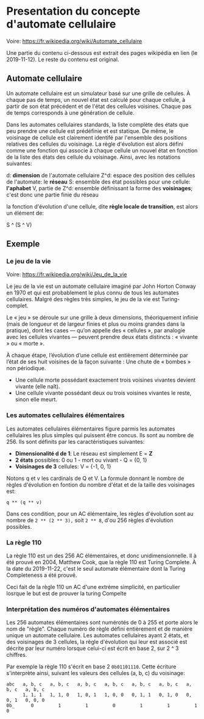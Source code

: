 # Presentation du concepte d'automate cellulaire

Voire:
https://fr.wikipedia.org/wiki/Automate_cellulaire

Une partie du contenu ci-dessous est extrait des pages wikipédia en lien (le 2019-11-12). Le reste du contenu est original.

## Automate cellulaire

Un automate cellulaire est un simulateur basé sur une grille de cellules. À chaque pas de temps, un nouvel état est calculé pour chaque cellule, à partir de son état précédent et de l'état des cellules voisines. Chaque pas de temps corresponds à une génération de cellule.

Dans les automates cellulaires standards, la liste complète des états que peu prendre une cellule est prédéfinie et est statique. De même, le voisinage de cellule est clairement identifé par l'ensemble des positions relatives des cellules du voisinage. La règle d'évolution est alors défini comme une fonction qui associe à chaque cellule un nouvel état en fonction de la liste des états des cellule du voisinage. Ainsi, avec les notations suivantes:

d: **dimension** de l'automate cellulaire
Z^d: espace des position des cellules de l'automate: le **réseau**
S: ensemble des état possibles pour une cellule: **l'aphabet**
V, partie de Z^d: ensemble définissant la forme des **voisinages**; c'est donc une partie finie du réseau

la fonction d'évolution d'une cellule, dite **règle locale de transition**, est alors un élément de:

S ^ (S ^ V)

## Exemple

### Le jeu de la vie

Voire:
https://fr.wikipedia.org/wiki/Jeu_de_la_vie

Le jeu de la vie est un automate cellulaire imaginé par John Horton Conway en 1970 et qui est probablement le plus connu de tous les automates cellulaires. Malgré des règles très simples, le jeu de la vie est Turing-complet.

Le « jeu » se déroule sur une grille à deux dimensions, théoriquement infinie (mais de longueur et de largeur finies et plus ou moins grandes dans la pratique), dont les cases — qu’on appelle des « cellules », par analogie avec les cellules vivantes — peuvent prendre deux états distincts : « vivante » ou « morte ».

À chaque étape, l’évolution d’une cellule est entièrement déterminée par l’état de ses huit voisines de la façon suivante :
Une chute de « bombes » non périodique.

- Une cellule morte possédant exactement trois voisines vivantes devient vivante (elle naît).
- Une cellule vivante possédant deux ou trois voisines vivantes le reste, sinon elle meurt.

### Les automates cellulaires élémentaires

Les automates cellulaires élémentaires figure parmis les automates cellulaires les plus simples qui puissent être concus. Ils sont au nombre de 256. Ils sont définits par les caractéristiques suivantes:

- **Dimensionalité d de 1**: Le réseau est simplement E = **Z**
- **2 états** possibles: 0 ou 1 - mort ou vivant - Q = {0, 1}
- **Voisinages de 3** cellules: V = {-1, 0, 1}

Notons q et v les cardinals de Q et V. La formule donnant le nombre de règles d'évolution en fontion du nombre d'état et de la taille des voisinages est:

`q ** (q ** v)`

Dans ces condition, pour un AC élémentaire, les règles d'évolution sont au nombre de `2 ** (2 ** 3),` soit `2 ** 8`, d'ou 256 règles d'évolution possibles.

### La règle 110

La règle 110 est un des 256 AC élémentaires, et donc unidimensionnelle. Il à été prouvé en 2004, Matthew Cook, que la règle 110 est Turing Complete. À la date du 2019-11-22, c'est le seul automate élémentaire dont la Turing Completeness a été prouvé.

Ceci fait de la règle 110 un AC d'une extrème simplicité, en particulier losrque le but est de prouver la turing Compelte

### Interprétation des numéros d'automates élémentaires

Les 256 automates élémentaires sont numérotés de 0 à 255 et porte alors le nom de "règle". Chaque numéro de règle défini entièrement et de manière unique un automate cellulaire. Les automates cellulaires ayant 2 états, et des voisinages de 3 cellules, la règle d'évolution qui leur est associé est décrite par leur numéro lorsque celui-ci est écrit en base 2, sur 2 ^ 3 chiffres.

Par exemple la règle 110 s'écrit en base 2 `0b01101110`. Cette écriture s'interprète ainsi, suivant les valeurs des cellules (a, b, c) du voisinage:

```
abc   a, b, c   a, b, c   a, b, c   a, b, c   a, b, c   a, b, c   a, b, c   a, b, c
      1, 1, 1   1, 1, 0   1, 0, 1   1, 0, 0   0, 1, 1   0, 1, 0   0, 0, 1   0, 0, 0
0b_      0         1         1         0         1         1         1         0
```
